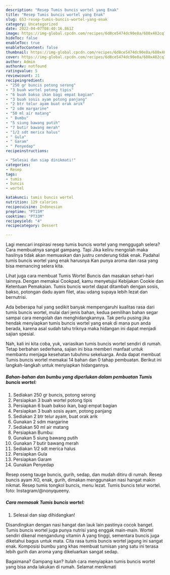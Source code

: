 ```yaml
---
description: "Resep Tumis buncis wortel yang Enak"
title: "Resep Tumis buncis wortel yang Enak"
slug: 653-resep-tumis-buncis-wortel-yang-enak
category: Uncategorized
date: 2022-04-07T08:40:16.861Z
image: https://img-global.cpcdn.com/recipes/6d8ce5474dc90e8a/680x482cq70/tumis-buncis-wortel-foto-resep-utama.jpg
hideToc: false
enableToc: true
enableTocContent: false
thumbnail: https://img-global.cpcdn.com/recipes/6d8ce5474dc90e8a/680x482cq70/tumis-buncis-wortel-foto-resep-utama.jpg
cover: https://img-global.cpcdn.com/recipes/6d8ce5474dc90e8a/680x482cq70/tumis-buncis-wortel-foto-resep-utama.jpg
author: Admin
authorAv: notfound
ratingvalue: 5
reviewcount: 21
recipeingredient:
- "250 gr buncis potong serong"
- "3 buah wortel potong tipis"
- "6 buah bakso ikan bagi empat bagian"
- "3 buah sosis ayam potong panjang"
- "2 btr telur ayam buat orak arik"
- "2 sdm margarine"
- "50 ml air matang"
- " Bumbu"
- "5 siung bawang putih"
- "7 butir bawang merah"
- "1/2 sdt merica halus"
- " Gula"
- " Garam"
- " Penyedap"
recipeinstructions:

- "Selesai dan siap dinikmati!"
categories:
- Resep
tags:
- tumis
- buncis
- wortel

katakunci: tumis buncis wortel 
nutrition: 129 calories
recipecuisine: Indonesian
preptime: "PT15M"
cooktime: "PT33M"
recipeyield: "4"
recipecategory: Dessert

---
```



Lagi mencari inspirasi resep tumis buncis wortel yang menggugah selera? Cara membuatnya sangat gampang. Tapi Jika keliru mengolah maka hasilnya tidak akan memuaskan dan justru cenderung tidak enak. Padahal tumis buncis wortel yang enak harusnya Kan punya aroma dan rasa yang bisa memancing selera kita.


Lihat juga cara membuat Tumis Wortel Buncis dan masakan sehari-hari lainnya. Dengan memakai Cookpad, kamu menyetujui Kebijakan Cookie dan Ketentuan Pemakaian. Tumis buncis wortel dapat ditambah dengan sosis, bakso, potongan dadu ayam filet, atau udang supaya lebih lezat dan bernutrisi.

Ada beberapa hal yang sedikit banyak mempengaruhi kualitas rasa dari tumis buncis wortel, mulai dari jenis bahan, kedua pemilihan bahan segar sampai cara mengolah dan menghidangkannya. Tak perlu pusing jika hendak menyiapkan tumis buncis wortel yang enak di mana pun anda berada, karena asal sudah tahu triknya maka hidangan ini dapat menjadi sajian spesial.


Nah, kali ini kita coba, yuk, variasikan tumis buncis wortel sendiri di rumah. Tetap berbahan sederhana, sajian ini bisa memberi manfaat untuk membantu menjaga kesehatan tubuhmu sekeluarga. Anda dapat membuat Tumis buncis wortel memakai 14 bahan dan 0 tahap pembuatan. Berikut ini langkah-langkah untuk menyiapkan hidangannya.

<!--inarticleads1-->

##### Bahan-bahan dan bumbu yang diperlukan dalam pembuatan Tumis buncis wortel:

1. Sediakan 250 gr buncis, potong serong
1. Persiapkan 3 buah wortel potong tipis
1. Persiapkan 6 buah bakso ikan, bagi empat bagian
1. Persiapkan 3 buah sosis ayam, potong panjang
1. Sediakan 2 btr telur ayam, buat orak arik
1. Gunakan 2 sdm margarine
1. Sediakan 50 ml air matang
1. Persiapkan  Bumbu:
1. Gunakan 5 siung bawang putih
1. Gunakan 7 butir bawang merah
1. Sediakan 1/2 sdt merica halus
1. Persiapkan  Gula
1. Persiapkan  Garam
1. Gunakan  Penyedap


Resep oseng tauge buncis, gurih, sedap, dan mudah ditiru di rumah. Resep buncis ayam XO, enak, gurih, dimakan menggunakan nasi hangat makin nikmat. Resep tumis tongkol buncis, menu lezat. Tumis buncis telur wortel. foto: Instagram/@nonyqueeny. 

<!--inarticleads2-->

##### Cara memasak Tumis buncis wortel:


1. Selesai dan siap dihidangkan!

Disandingkan dengan nasi hangat dan lauk lain pastinya cocok banget. Tumis buncis wortel juga punya nutrisi yang enggak main-main. Wortel sendiri dikenal mengandung vitamin A yang tinggi, sementara buncis juga diketahui bagus untuk mata. Cita rasa tumis buncis wortel jagung ini sangat enak. Komposisi bumbu yang khas membuat tumisan yang satu ini terasa lebih gurih dan aroma yang dikeluarkan sangat sedap. 

Bagaimana? Gampang kan? Itulah cara menyiapkan tumis buncis wortel yang bisa anda lakukan di rumah. Selamat menikmati
